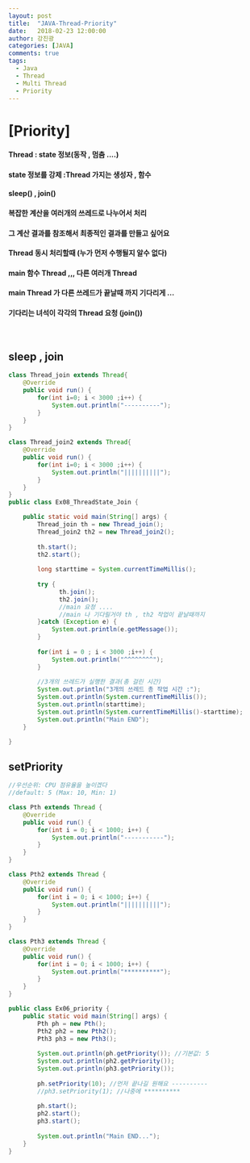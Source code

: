 ```yaml
---
layout: post
title:  "JAVA-Thread-Priority"
date:   2018-02-23 12:00:00
author: 강진광
categories: [JAVA]
comments: true
tags:
  - Java
  - Thread
  - Multi Thread
  - Priority
---
```

# [Priority]
#### Thread : state 정보(동작 , 멈춤 ....)
#### state 정보를 강제 :Thread 가지는 생성자 , 함수
#### sleep() , join()

#### 복잡한 계산을 여러개의 쓰레드로 나누어서 처리
#### 그 계산 결과를 참조해서 최종적인 결과를 만들고 싶어요

#### Thread  동시 처리할때 (누가 먼저 수행될지 알수 없다) 

#### main 함수 Thread ,,, 다른 여러개 Thread
#### main Thread 가 다른 쓰레드가 끝날때 까지 기다리게 ... 

#### 기다리는 녀석이 각각의 Thread 요청 (join())
<br>

## sleep , join
~~~java
class Thread_join extends Thread{
	@Override
	public void run() {
		for(int i=0; i < 3000 ;i++) {
			System.out.println("----------");
		}
	}
}

class Thread_join2 extends Thread{
	@Override
	public void run() {
		for(int i=0; i < 3000 ;i++) {
			System.out.println("||||||||||");
		}
	}
}
public class Ex08_ThreadState_Join {

	public static void main(String[] args) {
		Thread_join th = new Thread_join();
		Thread_join2 th2 = new Thread_join2();
		
		th.start();
		th2.start();
		
		long starttime = System.currentTimeMillis();
		
		try {
			  th.join();
			  th2.join();
			  //main 요청 ....
			  //main 나 기다릴거야 th , th2 작업이 끝날때까지
		}catch (Exception e) {
			System.out.println(e.getMessage());
		}
		
		for(int i = 0 ; i < 3000 ;i++) {
			System.out.println("^^^^^^^^");
		}
		
		//3개의 쓰레드가 실행한 결과(총 걸린 시간)
		System.out.println("3개의 쓰레드 총 작업 시간 :");
		System.out.println(System.currentTimeMillis());
		System.out.println(starttime);
		System.out.println(System.currentTimeMillis()-starttime);
		System.out.println("Main END");
	}

}
~~~

## setPriority
 
~~~java
//우선순위: CPU 점유율을 높이겠다
//default: 5 (Max: 10, Min: 1)

class Pth extends Thread {
	@Override
	public void run() {
		for(int i = 0; i < 1000; i++) {
			System.out.println("-----------");
		}
	}
}

class Pth2 extends Thread {
	@Override
	public void run() {
		for(int i = 0; i < 1000; i++) {
			System.out.println("||||||||||");
		}
	}
}

class Pth3 extends Thread {
	@Override
	public void run() {
		for(int i = 0; i < 1000; i++) {
			System.out.println("**********");
		}
	}
}

public class Ex06_priority {
	public static void main(String[] args) {
		Pth ph = new Pth();
		Pth2 ph2 = new Pth2();
		Pth3 ph3 = new Pth3();
		
		System.out.println(ph.getPriority()); //기본값: 5
		System.out.println(ph2.getPriority());
		System.out.println(ph3.getPriority());
		
		ph.setPriority(10); //먼저 끝나길 원해요 ----------
		//ph3.setPriority(1); //나중에 **********
		
		ph.start();
		ph2.start();
		ph3.start();
		
		System.out.println("Main END...");
	}
}
~~~











